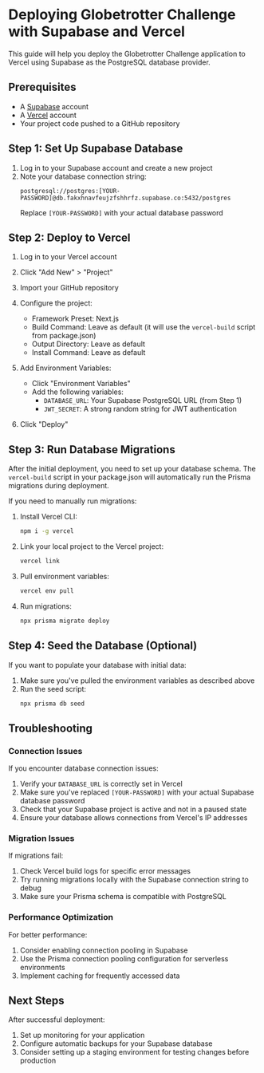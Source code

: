 # Deploying Globetrotter Challenge with Supabase and Vercel

This guide will help you deploy the Globetrotter Challenge application to Vercel using Supabase as the PostgreSQL database provider.

## Prerequisites

- A [Supabase](https://supabase.com) account
- A [Vercel](https://vercel.com) account
- Your project code pushed to a GitHub repository

## Step 1: Set Up Supabase Database

1. Log in to your Supabase account and create a new project
2. Note your database connection string:
   ```
   postgresql://postgres:[YOUR-PASSWORD]@db.fakxhnavfeujzfshhrfz.supabase.co:5432/postgres
   ```
   Replace `[YOUR-PASSWORD]` with your actual database password

## Step 2: Deploy to Vercel

1. Log in to your Vercel account
2. Click "Add New" > "Project"
3. Import your GitHub repository
4. Configure the project:
   - Framework Preset: Next.js
   - Build Command: Leave as default (it will use the `vercel-build` script from package.json)
   - Output Directory: Leave as default
   - Install Command: Leave as default

5. Add Environment Variables:
   - Click "Environment Variables"
   - Add the following variables:
     - `DATABASE_URL`: Your Supabase PostgreSQL URL (from Step 1)
     - `JWT_SECRET`: A strong random string for JWT authentication

6. Click "Deploy"

## Step 3: Run Database Migrations

After the initial deployment, you need to set up your database schema. The `vercel-build` script in your package.json will automatically run the Prisma migrations during deployment.

If you need to manually run migrations:

1. Install Vercel CLI:
   ```bash
   npm i -g vercel
   ```

2. Link your local project to the Vercel project:
   ```bash
   vercel link
   ```

3. Pull environment variables:
   ```bash
   vercel env pull
   ```

4. Run migrations:
   ```bash
   npx prisma migrate deploy
   ```

## Step 4: Seed the Database (Optional)

If you want to populate your database with initial data:

1. Make sure you've pulled the environment variables as described above
2. Run the seed script:
   ```bash
   npx prisma db seed
   ```

## Troubleshooting

### Connection Issues

If you encounter database connection issues:

1. Verify your `DATABASE_URL` is correctly set in Vercel
2. Make sure you've replaced `[YOUR-PASSWORD]` with your actual Supabase database password
3. Check that your Supabase project is active and not in a paused state
4. Ensure your database allows connections from Vercel's IP addresses

### Migration Issues

If migrations fail:

1. Check Vercel build logs for specific error messages
2. Try running migrations locally with the Supabase connection string to debug
3. Make sure your Prisma schema is compatible with PostgreSQL

### Performance Optimization

For better performance:

1. Consider enabling connection pooling in Supabase
2. Use the Prisma connection pooling configuration for serverless environments
3. Implement caching for frequently accessed data

## Next Steps

After successful deployment:

1. Set up monitoring for your application
2. Configure automatic backups for your Supabase database
3. Consider setting up a staging environment for testing changes before production 